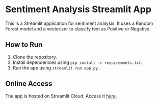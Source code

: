 # Sentiment Analysis Streamlit App

This is a Streamlit application for sentiment analysis. It uses a Random Forest model and a vectorizer to classify text as Positive or Negative.

## How to Run
1. Clone the repository.
2. Install dependencies using `pip install -r requirements.txt`.
3. Run the app using `streamlit run app.py`.

## Online Access
The app is hosted on Streamlit Cloud. Access it [here](https://sentimental-analysis-ziadelshayeb.streamlit.app/).
